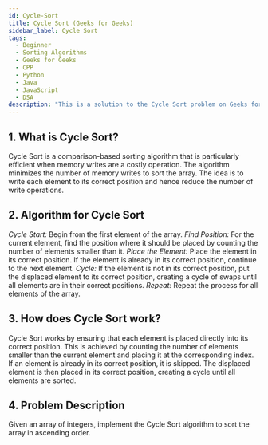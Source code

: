 ```yaml
---
id: Cycle-Sort
title: Cycle Sort (Geeks for Geeks)
sidebar_label: Cycle Sort
tags:
  - Beginner
  - Sorting Algorithms
  - Geeks for Geeks
  - CPP
  - Python
  - Java
  - JavaScript
  - DSA
description: "This is a solution to the Cycle Sort problem on Geeks for Geeks."
---
```

## 1. What is Cycle Sort?

Cycle Sort is a comparison-based sorting algorithm that is particularly efficient when memory writes are a costly operation. The algorithm minimizes the number of memory writes to sort the array. The idea is to write each element to its correct position and hence reduce the number of write operations.

## 2. Algorithm for Cycle Sort

*Cycle Start:* Begin from the first element of the array.
*Find Position:* For the current element, find the position where it should be placed by counting the number of elements smaller than it.
*Place the Element:* Place the element in its correct position. If the element is already in its correct position, continue to the next element.
*Cycle:* If the element is not in its correct position, put the displaced element to its correct position, creating a cycle of swaps until all elements are in their correct positions.
*Repeat:* Repeat the process for all elements of the array.

## 3. How does Cycle Sort work?

Cycle Sort works by ensuring that each element is placed directly into its correct position.
This is achieved by counting the number of elements smaller than the current element and placing it at the corresponding index.
If an element is already in its correct position, it is skipped.
The displaced element is then placed in its correct position, creating a cycle until all elements are sorted.

## 4. Problem Description
Given an array of integers, implement the Cycle Sort algorithm to sort the array in ascending order.
